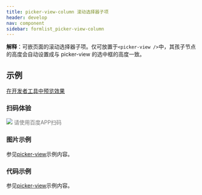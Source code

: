 ```yaml
---
title: picker-view-column 滚动选择器子项
header: develop
nav: component
sidebar: formlist_picker-view-column
---
```

 

**解释**：可嵌页面的滚动选择器子项。仅可放置于`<picker-view />`中，其孩子节点的高度会自动设置成与 picker-view 的选中框的高度一致。


## 示例

<a href="swanide://fragment/8625f259847325d9dc3fd74a91e61e2c1577360625726" title="在开发者工具中预览效果" target="_self">在开发者工具中预览效果</a>

### 扫码体验

<div class='scan-code-container'>
    <img src="https://b.bdstatic.com/miniapp/assets/images/doc_demo/picker-view.png" class="demo-qrcode-image" />
    <font color=#777 12px>请使用百度APP扫码</font>
</div>

###  图片示例 


参见[picker-view](https://smartprogram.baidu.com/docs/develop/component/formlist_picker-view/)示例内容。

###  代码示例 


参见[picker-view](https://smartprogram.baidu.com/docs/develop/component/formlist_picker-view/)示例内容。